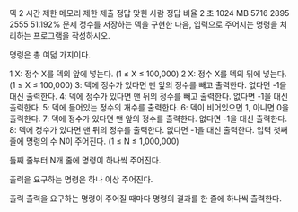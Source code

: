 덱 2
시간 제한 메모리 제한 제출 정답 맞힌 사람 정답 비율
2 초 1024 MB 5716 2895 2555 51.192%
문제
정수를 저장하는 덱을 구현한 다음, 입력으로 주어지는 명령을 처리하는 프로그램을 작성하시오.

명령은 총 여덟 가지이다.

1 X: 정수 X를 덱의 앞에 넣는다. (1 ≤ X ≤ 100,000)
2 X: 정수 X를 덱의 뒤에 넣는다. (1 ≤ X ≤ 100,000)
3: 덱에 정수가 있다면 맨 앞의 정수를 빼고 출력한다. 없다면 -1을 대신 출력한다.
4: 덱에 정수가 있다면 맨 뒤의 정수를 빼고 출력한다. 없다면 -1을 대신 출력한다.
5: 덱에 들어있는 정수의 개수를 출력한다.
6: 덱이 비어있으면 1, 아니면 0을 출력한다.
7: 덱에 정수가 있다면 맨 앞의 정수를 출력한다. 없다면 -1을 대신 출력한다.
8: 덱에 정수가 있다면 맨 뒤의 정수를 출력한다. 없다면 -1을 대신 출력한다.
입력
첫째 줄에 명령의 수 N이 주어진다. (1 ≤ N ≤ 1,000,000)

둘째 줄부터 N개 줄에 명령이 하나씩 주어진다.

출력을 요구하는 명령은 하나 이상 주어진다.

출력
출력을 요구하는 명령이 주어질 때마다 명령의 결과를 한 줄에 하나씩 출력한다.
